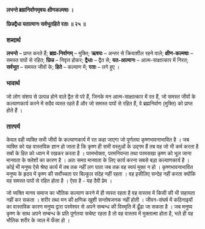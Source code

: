 #### लभन्ते ब्रह्मनिर्वाणमृषयः क्षीणकल्मषाः ।
#### छिन्नद्वैधा यतात्मानः सर्वभूतहिते रताः ॥ २५ ॥

### शब्दार्थ

**लभन्ते** – प्राप्त करते हैं; **ब्रह्म-निर्वाणम्** – मुक्ति; **ऋषयः** – अन्तर से  क्रियाशील रहने वाले; **क्षीण-कल्मषाः** – समस्त पापों से रहित; **छिन्न** – निवृत्त होकर; **द्वैधाः** – द्वैत से; **यत-आत्मानः** – आत्म-साक्षात्कार में  निरत; **सर्वभूत** – समस्त जीवों के; **हिते** – कल्याण में; **रताः** – लगे हुए ।

### भावार्थ

जो लोग संशय से उत्पन्न होने वाले द्वैत से परे हैं, जिनके मन आत्म-साक्षात्कार में रत हैं, जो समस्त जीवों के कल्याणकार्य करने में सदैव व्यस्त रहते हैं और जो समस्त पापों से रहित हैं, वे ब्रह्मनिर्वाण (मुक्ति) को प्राप्त होते हैं ।

### तात्पर्य

केवल वही व्यक्ति सभी जीवों के कल्याणकार्य में रत कहा जाएगा जो पूर्णतया कृष्णभावनाभावित है । जब व्यक्ति को यह वास्तविक ज्ञान हो जाता है कि कृष्ण ही सभी वस्तुओं के उद्गम हैं तब वह जो भी कर्म करता है सबों के हित को ध्यान में रखकर करता है । परमभोक्ता, परमनियन्ता तथा परमसखा कृष्ण को भूल जाना मानवता के क्लेशों का कारण है । अतः समग्र मानवता के लिए कार्य करना सबसे बड़ा कल्याणकार्य है । कोई भी मनुष्य ऐसे श्रेष्ठ कार्य में तब तक नहीं लग पाता जब तक वह स्वयं मुक्त न हो । कृष्णभावनाभावित मनुष्य के हृदय में कृष्ण की सर्वोच्चता पर बिल्कुल संदेह नहीं रहता । वह इसीलिए सन्देह नहीं करता क्योंकि वह समस्त पापों से रहित होता है । ऐसा है - यह दैवी प्रेम ।

जो व्यक्ति मानव समाज का भौतिक कल्याण करने में ही व्यस्त रहता है वह वास्तव में किसी की भी सहायता नहीं कर सकता । शरीर तथा मन की क्षणिक खुशी सन्तोषजनक नहीं होती । जीवन-संघर्ष में कठिनाइयों का वास्तविक कारण मनुष्य द्वारा परमेश्वर से अपने सम्बन्ध की विस्मृति में ढूँढा जा सकता है । जब मनुष्य कृष्ण के साथ अपने सम्बन्ध के प्रति पूर्णतया सचेष्ट रहता है तो वह वास्तव में मुक्तात्मा होता है, भले ही वह भौतिक शरीर के जाल में फँसा हो ।